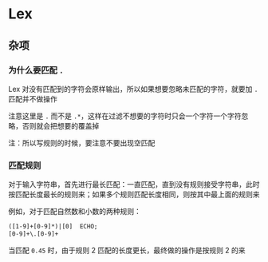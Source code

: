 # Lex


## 杂项
### 为什么要匹配 `.`
Lex 对没有匹配到的字符会原样输出，所以如果想要忽略未匹配的字符，就要加 `.` 匹配并不做操作

注意这里是 `.` 而不是 `.*`，这样在过滤不想要的字符时只会一个字符一个字符忽略，否则就会把想要的覆盖掉

注：所以写规则的时候，要注意不要出现空匹配

### 匹配规则
对于输入字符串，首先进行最长匹配：一直匹配，直到没有规则接受字符串，此时按匹配长度最长的规则来；如果多个规则匹配长度相同，则按其中最上面的规则来

例如，对于匹配自然数和小数的两种规则：
```lex
([1-9]+[0-9]*)|[0]	ECHO;
[0-9]+\.[0-9]+
```
当匹配 `0.45` 时，由于规则 2 匹配的长度更长，最终做的操作是按规则 2 的来
